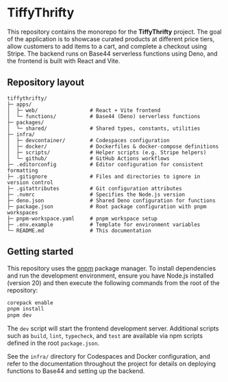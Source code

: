 # TiffyThrifty

This repository contains the monorepo for the **TiffyThrifty** project. The goal of the application is to showcase curated products at different price tiers, allow customers to add items to a cart, and complete a checkout using Stripe. The backend runs on Base44 serverless functions using Deno, and the frontend is built with React and Vite.

## Repository layout

```
tiffythrifty/
├─ apps/
│  ├─ web/                 # React + Vite frontend
│  └─ functions/           # Base44 (Deno) serverless functions
├─ packages/
│  └─ shared/              # Shared types, constants, utilities
├─ infra/
│  ├─ devcontainer/        # Codespaces configuration
│  ├─ docker/              # Dockerfiles & docker-compose definitions
│  ├─ scripts/             # Helper scripts (e.g. Stripe helpers)
│  └─ github/              # GitHub Actions workflows
├─ .editorconfig           # Editor configuration for consistent formatting
├─ .gitignore              # Files and directories to ignore in version control
├─ .gitattributes          # Git configuration attributes
├─ .nvmrc                  # Specifies the Node.js version
├─ deno.json               # Shared Deno configuration for functions
├─ package.json            # Root package configuration with pnpm workspaces
├─ pnpm-workspace.yaml     # pnpm workspace setup
├─ .env.example            # Template for environment variables
└─ README.md               # This documentation
```

## Getting started

This repository uses the [pnpm](https://pnpm.io) package manager. To install dependencies and run the development environment, ensure you have Node.js installed (version 20) and then execute the following commands from the root of the repository:

```bash
corepack enable
pnpm install
pnpm dev
```

The `dev` script will start the frontend development server. Additional scripts such as `build`, `lint`, `typecheck`, and `test` are available via npm scripts defined in the root `package.json`.

See the `infra/` directory for Codespaces and Docker configuration, and refer to the documentation throughout the project for details on deploying functions to Base44 and setting up the backend.
